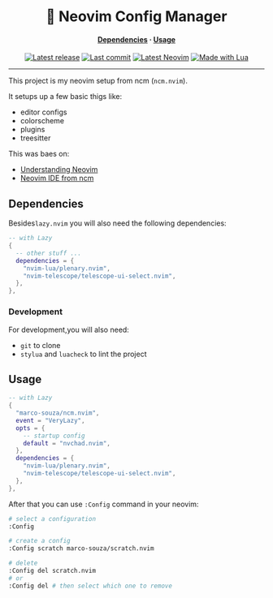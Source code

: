 <h1 align="center">🐙 Neovim Config Manager</h1>
<div>
  <h4 align="center">
    <a href="#dependencies">Dependencies</a> ·
    <a href="#usage">Usage</a>
  </h4>
</div>
<div align="center">
  <a href="https://github.com/marco-souza/ncm.nvim/releases/latest"
    ><img
      alt="Latest release"
      src="https://img.shields.io/github/v/release/marco-souza/ncm.nvim?style=for-the-badge&logo=starship&logoColor=D9E0EE&labelColor=302D41&&color=d9b3ff&include_prerelease&sort=semver"
  /></a>
  <a href="https://github.com/marco-souza/ncm.nvim/pulse"
    ><img
      alt="Last commit"
      src="https://img.shields.io/github/last-commit/marco-souza/ncm.nvim?style=for-the-badge&logo=github&logoColor=D9E0EE&labelColor=302D41&color=9fdf9f"
  /></a>
  <a href="https://github.com/neovim/neovim/releases/latest"
    ><img
      alt="Latest Neovim"
      src="https://img.shields.io/github/v/release/neovim/neovim?style=for-the-badge&logo=neovim&logoColor=D9E0EE&label=Neovim&labelColor=302D41&color=99d6ff&sort=semver"
  /></a>
  <a href="http://www.lua.org/"
    ><img
      alt="Made with Lua"
      src="https://img.shields.io/badge/Built%20with%20Lua-grey?style=for-the-badge&logo=lua&logoColor=D9E0EE&label=Lua&labelColor=302D41&color=b3b3ff"
  /></a>
</div>
<hr />

This project is my neovim setup from ncm (`ncm.nvim`).

It setups up a few basic thigs like:

- editor configs
- colorscheme
- plugins
- treesitter

This was baes on:

- [Understanding Neovim](https://www.youtube.com/watch?v=87AXw9Quy9U&list=PLx2ksyallYzW4WNYHD9xOFrPRYGlntAft)
- [Neovim IDE from ncm](https://www.youtube.com/watch?v=ctH-a-1eUME&list=PLhoH5vyxr6Qq41NFL4GvhFp-WLd5xzIzZ)

## Dependencies

Besides`lazy.nvim` you will also need the following dependencies:

```lua
-- with Lazy
{
  -- other stuff ...
  dependencies = {
    "nvim-lua/plenary.nvim",
    "nvim-telescope/telescope-ui-select.nvim",
  },
},
```

### Development

For development,you will also need:

- `git` to clone
- `stylua` and `luacheck` to lint the project

## Usage

```lua
-- with Lazy
{
  "marco-souza/ncm.nvim",
  event = "VeryLazy",
  opts = {
    -- startup config
    default = "nvchad.nvim",
  },
  dependencies = {
    "nvim-lua/plenary.nvim",
    "nvim-telescope/telescope-ui-select.nvim",
  },
},
```

After that you can use `:Config` command in your neovim:

```sh
# select a configuration
:Config

# create a config
:Config scratch marco-souza/scratch.nvim

# delete
:Config del scratch.nvim
# or
:Config del # then select which one to remove
```
